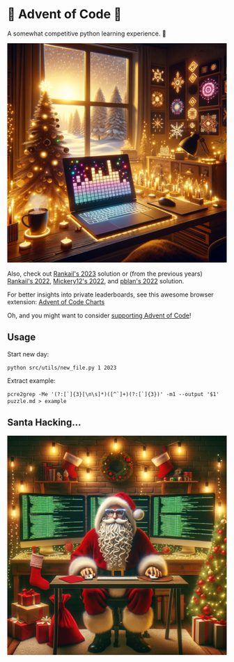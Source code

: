 # :christmas_tree: Advent of Code :gift:

<!--
![](https://img.shields.io/badge/stars%20⭐-32-yellow) ![](https://img.shields.io/badge/days%20completed-16-red)
-->

A somewhat competitive python learning experience. :snake:

![](imgs/aoc_2023.png)

Also, check out [Rankail's 2023](https://github.com/Rankail/aoc2023) solution or
(from the previous years) [Rankail's 2022](https://github.com/Rankail/AdventOfCode), [Mickery12's 2022](https://github.com/Mickery12/Advent-of-Code), and [pblan's 2022](https://github.com/pblan/aoc) 
solution. 

For better insights into private leaderboards, see this awesome browser extension: 
[Advent of Code Charts](https://github.com/jeroenheijmans/advent-of-code-charts)

Oh, and you might want to consider [supporting Advent of Code](https://adventofcode.com/support)!

## Usage

Start new day:
```shell
python src/utils/new_file.py 1 2023
```

Extract example:
```shell
pcre2grep -Me '(?:[`]{3}[\n\s]*)([^`]+)(?:[`]{3})' -m1 --output '$1' puzzle.md > example
```

## Santa Hacking…
![](imgs/santa_hacking_2023.png)